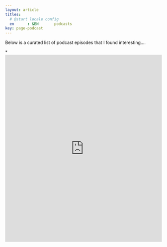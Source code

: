 ```yaml
---
layout: article
titles:
  # @start locale config
  en      : &EN       podcasts
key: page-podcast
---
```

Below is a curated list of podcast episodes that I found interesting....

*<iframe src="https://www.listennotes.com/listen/interesting-podcast-episodes-7_jYDrVWiot/episodes/embed/" height="600px" width="100%" style="width: 1px; min-width: 100%;" loading="lazy" frameborder="0" scrolling="no"></iframe>
